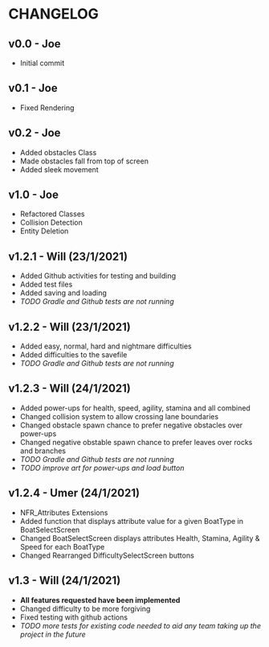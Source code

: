 # CHANGELOG
 
## v0.0 - Joe
- Initial commit

## v0.1 - Joe
- Fixed Rendering

## v0.2 - Joe
- Added obstacles Class
- Made obstacles fall from top of screen
- Added sleek movement

## v1.0 - Joe
- Refactored Classes
- Collision Detection
- Entity Deletion

## v1.2.1 - Will (23/1/2021)
- Added Github activities for testing and building
- Added test files
- Added saving and loading
- *TODO Gradle and Github tests are not running*

## v1.2.2 - Will (23/1/2021)
- Added easy, normal, hard and nightmare difficulties
- Added difficulties to the savefile
- *TODO Gradle and Github tests are not running*

## v1.2.3 - Will (24/1/2021)
- Added power-ups for health, speed, agility, stamina and all combined
- Changed collision system to allow crossing lane boundaries
- Changed obstacle spawn chance to prefer negative obstacles over power-ups
- Changed negative obstable spawn chance to prefer leaves over rocks and branches
- *TODO Gradle and Github tests are not running*
- *TODO improve art for power-ups and load button*

## v1.2.4 - Umer (24/1/2021)
- NFR_Attributes Extensions
- Added function that displays attribute value for a given BoatType in BoatSelectScreen
- Changed BoatSelectScreen displays attributes Health, Stamina, Agility & Speed for each BoatType
- Changed Rearranged DifficultySelectScreen buttons

## v1.3 - Will (24/1/2021)
- **All features requested have been implemented**
- Changed difficulty to be more forgiving
- Fixed testing with github actions
- *TODO more tests for existing code needed to aid any team taking up the project in the future*